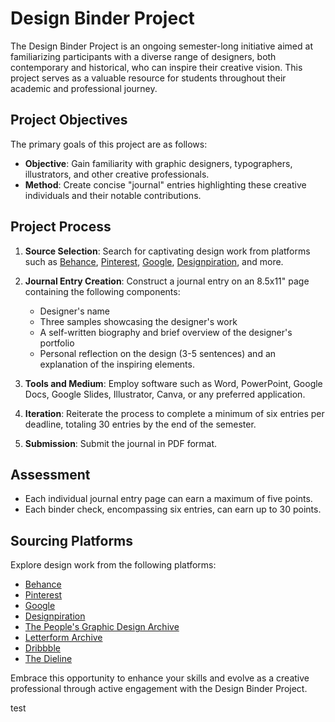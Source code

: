 # Design Binder Project

The Design Binder Project is an ongoing semester-long initiative aimed at familiarizing participants with a diverse range of designers, both contemporary and historical, who can inspire their creative vision. This project serves as a valuable resource for students throughout their academic and professional journey.

## Project Objectives

The primary goals of this project are as follows:

- **Objective**: Gain familiarity with graphic designers, typographers, illustrators, and other creative professionals.
- **Method**: Create concise "journal" entries highlighting these creative individuals and their notable contributions.

## Project Process

1. **Source Selection**: Search for captivating design work from platforms such as [Behance](https://www.behance.net/), [Pinterest](https://www.pinterest.com/), [Google](https://www.google.com/), [Designpiration](https://www.designspiration.com/), and more.
2. **Journal Entry Creation**: Construct a journal entry on an 8.5x11" page containing the following components:

   - Designer's name
   - Three samples showcasing the designer's work
   - A self-written biography and brief overview of the designer's portfolio
   - Personal reflection on the design (3-5 sentences) and an explanation of the inspiring elements.

3. **Tools and Medium**: Employ software such as Word, PowerPoint, Google Docs, Google Slides, Illustrator, Canva, or any preferred application.

4. **Iteration**: Reiterate the process to complete a minimum of six entries per deadline, totaling 30 entries by the end of the semester.

5. **Submission**: Submit the journal in PDF format.

## Assessment

- Each individual journal entry page can earn a maximum of five points.
- Each binder check, encompassing six entries, can earn up to 30 points.

## Sourcing Platforms

Explore design work from the following platforms:

- [Behance](https://www.behance.net/onboarding/adobe)
- [Pinterest](https://www.pinterest.com/)
- [Google](https://www.google.com/)
- [Designpiration](https://www.designspiration.com/)
- [The People's Graphic Design Archive](https://peoplesgdarchive.org/)
- [Letterform Archive](https://letterformarchive.org/)
- [Dribbble](https://dribbble.com/shots)
- [The Dieline](https://thedieline.com/?)

Embrace this opportunity to enhance your skills and evolve as a creative professional through active engagement with the Design Binder Project.

test